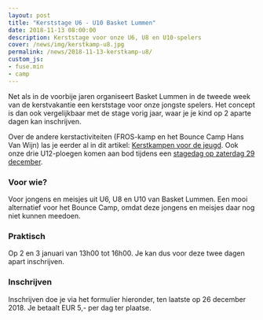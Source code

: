 ```yaml
---
layout: post
title: "Kerststage U6 - U10 Basket Lummen"
date: 2018-11-13 08:00:00
description: Kerststage voor onze U6, U8 en U10-spelers
cover: /news/img/kerstkamp-u8.jpg
permalink: /news/2018-11-13-kerstkamp-u8/
custom_js:
- fuse.min
- camp
---
```


Net als in de voorbije jaren organiseert Basket Lummen in de tweede week van de kerstvakantie een kerststage voor onze jongste spelers. Het concept is dan ook vergelijkbaar met de stage vorig jaar, waar je je kind op 2 aparte dagen kan inschrijven.

Over de andere kerstactiviteiten (FROS-kamp en het Bounce Camp Hans Van Wijn) las je eerder al in dit artikel: [Kerstkampen voor de jeugd](/news/2018-10-19-kerstkampen/). Ook onze drie U12-ploegen komen aan bod tijdens een [stagedag op zaterdag 29 december](/news/2018-11-13-kerstkamp-u12/).

### Voor wie?

Voor jongens en meisjes uit U6, U8 en U10 van Basket Lummen. Een mooi alternatief voor het Bounce Camp, omdat deze jongens en meisjes daar nog niet kunnen meedoen. 

### Praktisch

Op 2 en 3 januari van 13h00 tot 16h00. Je kan dus voor deze twee dagen apart inschrijven. 

### Inschrijven

Inschrijven doe je via het formulier hieronder, ten laatste op 26 december 2018. Je betaalt EUR 5,- per dag ter plaatse.

<div data-campid="14e258ee-86e0-482e-98b7-9fc14e5d631b" data-title="Schrijf je in" data-buttontext="Inschrijven" data-nexttext="Nog een spelertje inschrijven" data-required="email"></div>